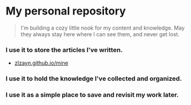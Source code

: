 # My personal repository

> I'm building a cozy little nook for my content and knowledge.
> May they always stay here where I can see them, and never get lost.

### I use it to store the articles I've written.
- [zlzayn.github.io/mine](https://zlzayn.github.io/mine/)
### I use it to hold the knowledge I've collected and organized.
### I use it as a simple place to save and revisit my work later.
